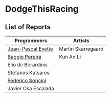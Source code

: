 # DodgeThisRacing

## List of Reports

| Programmers  | Artists |
| ------------- | ------------- |
| <a href="https://github.com/JeanPascalEvette/DodgeThisRacing/blob/master/Reports/Project%20Post%20Mortem%20Jean-Pascal%20Evette.md">Jean-Pascal Evette</a> | Martin Skarregaard  |
| <a href= "https://github.com/JeanPascalEvette/DodgeThisRacing/blob/master/Reports/Project%20Post%20Mortem%20Baggio%20Pereira.md">Baggio Pereira  | Kun An Li  |
| Elio de Berardinis  |   |
| Stefanos Katsaros  |   |
| <a href="https://github.com/JeanPascalEvette/DodgeThisRacing/blob/master/Reports/PostMortemFederico.md">Federico Soncini  |   |
| Javier Osa Escalada  |   |
